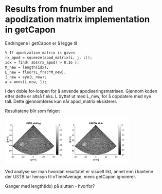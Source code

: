 # Results from fnumber and apodization matrix implementation in getCapon
Endringene i getCapon er å legge til 
```
% If apodization matrix is given
rx_apod = squeeze(apod_matrix(i, j, :));
idx = find( abs(rx_apod) > 0.16 );
M_new = length(idx);
L_new = floor(L_frac*M_new);
I_new = eye(L_new);
a = ones(L_new, 1);
```
i den doble for-loopen for å anvende apodiseringsmatrisen. Gjennom koden
etter dette er altså f.eks. L byttet ut med L_new, for å oppdatere med nye tall.
Dette gjennomføres kun når apod_matrix eksisterer.

Resultatene blir som følger: 
<p float="left">
  <img src=../Figures/Capon_Section/fnumber_getCapon.png width=40% />
  <img src=../Figures/Capon_Section/fnumber_USTB.png width=40% /> 
</p>
Ved analyse ser man hvordan resultatet er visuelt likt, annet enn i kantene
der USTB tar hensyn til nTimeAverage, mens getCapon ignorerer.

Ganger med length(idx) på slutten - hvorfor?
